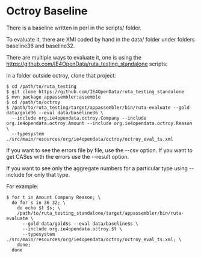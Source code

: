 Octroy Baseline
===============

There is a baseline written in perl in the scripts/ folder.

To evaluate it, there are XMI coded by hand in the data/ folder under folders baseline36 and baseline32.

There are multiple ways to evaluate it, one is using the https://github.com/IE4OpenData/ruta_testing_standalone scripts:

in a folder outside octroy, clone that project:

```
$ cd /path/to/ruta_testing
$ git clone https://github.com/IE4OpenData/ruta_testing_standalone
$ mvn package appassembler:assemble
$ cd /path/to/octroy
$ /path/to/ruta_testing/target/appassembler/bin/ruta-evaluate --gold data/gold36 --eval data/baseline36 \
  --include org.ie4opendata.octroy.Company --include org.ie4opendata.octroy.Amount --include org.ie4opendata.octroy.Reason \
  --typesystem ./src/main/resources/org/ie4opendata/octroy/octroy_eval_ts.xml
```

If you want to see the errors file by file, use the --csv option. If you want to get CASes with the errors use the --result option.

If you want to see only the aggregate numbers for a particular type using --include for only that type.

For example:

```
$ for t in Amount Company Reason; \
  do for s in 36 32; \
    do echo $t $s; \
    /path/to/ruta_testing_standalone/target/appassembler/bin/ruta-evaluate \
      --gold data/gold$s --eval data/baseline$s \
      --include org.ie4opendata.octroy.$t \
      --typesystem ./src/main/resources/org/ie4opendata/octroy/octroy_eval_ts.xml; \
    done; 
  done
```


